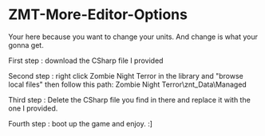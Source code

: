 # ZMT-More-Editor-Options

Your here because you want to change your units. And change is what your gonna get.

First step : download the CSharp file I provided

Second step : right click Zombie Night Terror in the library and "browse local files" then follow this path: Zombie Night Terror\znt_Data\Managed

Third step : Delete the CSharp file you find in there and replace it with the one I provided.

Fourth step : boot up the game and enjoy. :]



